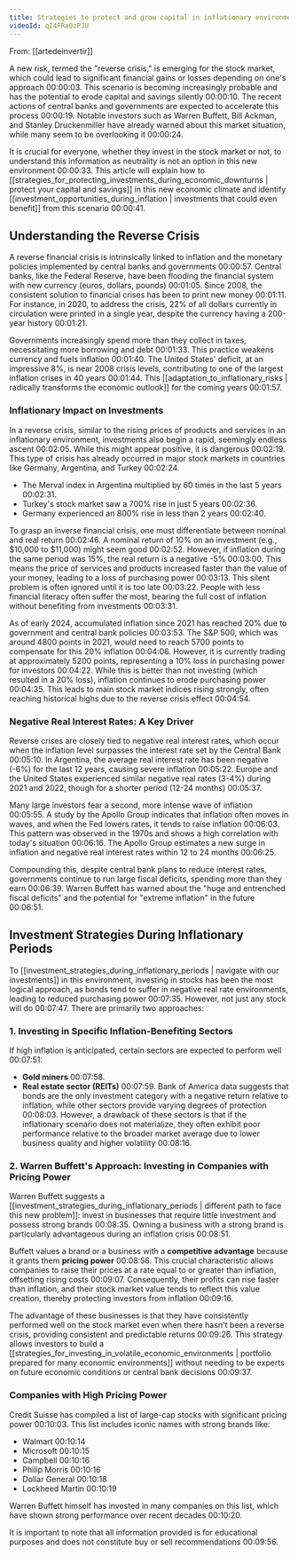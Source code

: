```yaml
---
title: Strategies to protect and grow capital in inflationary environments
videoId: qI4FRa0zPJU
---
```


From: [[artedeinvertir]] <br/> 

A new risk, termed the "reverse crisis," is emerging for the stock market, which could lead to significant financial gains or losses depending on one's approach <a class="yt-timestamp" data-t="00:00:03">00:00:03</a>. This scenario is becoming increasingly probable and has the potential to erode capital and savings silently <a class="yt-timestamp" data-t="00:00:10">00:00:10</a>. The recent actions of central banks and governments are expected to accelerate this process <a class="yt-timestamp" data-t="00:00:19">00:00:19</a>. Notable investors such as Warren Buffett, Bill Ackman, and Stanley Druckenmiller have already warned about this market situation, while many seem to be overlooking it <a class="yt-timestamp" data-t="00:00:24">00:00:24</a>.

It is crucial for everyone, whether they invest in the stock market or not, to understand this information as neutrality is not an option in this new environment <a class="yt-timestamp" data-t="00:00:33">00:00:33</a>. This article will explain how to [[strategies_for_protecting_investments_during_economic_downturns | protect your capital and savings]] in this new economic climate and identify [[investment_opportunities_during_inflation | investments that could even benefit]] from this scenario <a class="yt-timestamp" data-t="00:00:41">00:00:41</a>.

## Understanding the Reverse Crisis

A reverse financial crisis is intrinsically linked to inflation and the monetary policies implemented by central banks and governments <a class="yt-timestamp" data-t="00:00:57">00:00:57</a>. Central banks, like the Federal Reserve, have been flooding the financial system with new currency (euros, dollars, pounds) <a class="yt-timestamp" data-t="00:01:05">00:01:05</a>. Since 2008, the consistent solution to financial crises has been to print new money <a class="yt-timestamp" data-t="00:01:11">00:01:11</a>. For instance, in 2020, to address the crisis, 22% of all dollars currently in circulation were printed in a single year, despite the currency having a 200-year history <a class="yt-timestamp" data-t="00:01:21">00:01:21</a>.

Governments increasingly spend more than they collect in taxes, necessitating more borrowing and debt <a class="yt-timestamp" data-t="00:01:33">00:01:33</a>. This practice weakens currency and fuels inflation <a class="yt-timestamp" data-t="00:01:40">00:01:40</a>. The United States' deficit, at an impressive 8%, is near 2008 crisis levels, contributing to one of the largest inflation crises in 40 years <a class="yt-timestamp" data-t="00:01:44">00:01:44</a>. This [[adaptation_to_inflationary_risks | radically transforms the economic outlook]] for the coming years <a class="yt-timestamp" data-t="00:01:57">00:01:57</a>.

### Inflationary Impact on Investments

In a reverse crisis, similar to the rising prices of products and services in an inflationary environment, investments also begin a rapid, seemingly endless ascent <a class="yt-timestamp" data-t="00:02:05">00:02:05</a>. While this might appear positive, it is dangerous <a class="yt-timestamp" data-t="00:02:19">00:02:19</a>. This type of crisis has already occurred in major stock markets in countries like Germany, Argentina, and Turkey <a class="yt-timestamp" data-t="00:02:24">00:02:24</a>.
*   The Merval index in Argentina multiplied by 60 times in the last 5 years <a class="yt-timestamp" data-t="00:02:31">00:02:31</a>.
*   Turkey's stock market saw a 700% rise in just 5 years <a class="yt-timestamp" data-t="00:02:36">00:02:36</a>.
*   Germany experienced an 800% rise in less than 2 years <a class="yt-timestamp" data-t="00:02:40">00:02:40</a>.

To grasp an inverse financial crisis, one must differentiate between nominal and real return <a class="yt-timestamp" data-t="00:02:46">00:02:46</a>. A nominal return of 10% on an investment (e.g., $10,000 to $11,000) might seem good <a class="yt-timestamp" data-t="00:02:52">00:02:52</a>. However, if inflation during the same period was 15%, the real return is a negative -5% <a class="yt-timestamp" data-t="00:03:00">00:03:00</a>. This means the price of services and products increased faster than the value of your money, leading to a loss of purchasing power <a class="yt-timestamp" data-t="00:03:13">00:03:13</a>. This silent problem is often ignored until it is too late <a class="yt-timestamp" data-t="00:03:22">00:03:22</a>. People with less financial literacy often suffer the most, bearing the full cost of inflation without benefiting from investments <a class="yt-timestamp" data-t="00:03:31">00:03:31</a>.

As of early 2024, accumulated inflation since 2021 has reached 20% due to government and central bank policies <a class="yt-timestamp" data-t="00:03:53">00:03:53</a>. The S&P 500, which was around 4800 points in 2021, would need to reach 5700 points to compensate for this 20% inflation <a class="yt-timestamp" data-t="00:04:06">00:04:06</a>. However, it is currently trading at approximately 5200 points, representing a 10% loss in purchasing power for investors <a class="yt-timestamp" data-t="00:04:22">00:04:22</a>. While this is better than not investing (which resulted in a 20% loss), inflation continues to erode purchasing power <a class="yt-timestamp" data-t="00:04:35">00:04:35</a>. This leads to main stock market indices rising strongly, often reaching historical highs due to the reverse crisis effect <a class="yt-timestamp" data-t="00:04:54">00:04:54</a>.

### Negative Real Interest Rates: A Key Driver

Reverse crises are closely tied to negative real interest rates, which occur when the inflation level surpasses the interest rate set by the Central Bank <a class="yt-timestamp" data-t="00:05:10">00:05:10</a>. In Argentina, the average real interest rate has been negative (-6%) for the last 12 years, causing severe inflation <a class="yt-timestamp" data-t="00:05:22">00:05:22</a>. Europe and the United States experienced similar negative real rates (3-4%) during 2021 and 2022, though for a shorter period (12-24 months) <a class="yt-timestamp" data-t="00:05:37">00:05:37</a>.

Many large investors fear a second, more intense wave of inflation <a class="yt-timestamp" data-t="00:05:55">00:05:55</a>. A study by the Apollo Group indicates that inflation often moves in waves, and when the Fed lowers rates, it tends to raise inflation <a class="yt-timestamp" data-t="00:06:03">00:06:03</a>. This pattern was observed in the 1970s and shows a high correlation with today's situation <a class="yt-timestamp" data-t="00:06:16">00:06:16</a>. The Apollo Group estimates a new surge in inflation and negative real interest rates within 12 to 24 months <a class="yt-timestamp" data-t="00:06:25">00:06:25</a>.

Compounding this, despite central bank plans to reduce interest rates, governments continue to run large fiscal deficits, spending more than they earn <a class="yt-timestamp" data-t="00:06:39">00:06:39</a>. Warren Buffett has warned about the "huge and entrenched fiscal deficits" and the potential for "extreme inflation" in the future <a class="yt-timestamp" data-t="00:06:51">00:06:51</a>.

## Investment Strategies During Inflationary Periods

To [[investment_strategies_during_inflationary_periods | navigate with our investments]] in this environment, investing in stocks has been the most logical approach, as bonds tend to suffer in negative real rate environments, leading to reduced purchasing power <a class="yt-timestamp" data-t="00:07:35">00:07:35</a>. However, not just any stock will do <a class="yt-timestamp" data-t="00:07:47">00:07:47</a>. There are primarily two approaches:

### 1. Investing in Specific Inflation-Benefiting Sectors

If high inflation is anticipated, certain sectors are expected to perform well <a class="yt-timestamp" data-t="00:07:51">00:07:51</a>:
*   **Gold miners** <a class="yt-timestamp" data-t="00:07:58">00:07:58</a>.
*   **Real estate sector (REITs)** <a class="yt-timestamp" data-t="00:07:59">00:07:59</a>.
Bank of America data suggests that bonds are the only investment category with a negative return relative to inflation, while other sectors provide varying degrees of protection <a class="yt-timestamp" data-t="00:08:03">00:08:03</a>.
However, a drawback of these sectors is that if the inflationary scenario does not materialize, they often exhibit poor performance relative to the broader market average due to lower business quality and higher volatility <a class="yt-timestamp" data-t="00:08:16">00:08:16</a>.

### 2. Warren Buffett's Approach: Investing in Companies with Pricing Power

Warren Buffett suggests a [[investment_strategies_during_inflationary_periods | different path to face this new problem]]: invest in businesses that require little investment and possess strong brands <a class="yt-timestamp" data-t="00:08:35">00:08:35</a>. Owning a business with a strong brand is particularly advantageous during an inflation crisis <a class="yt-timestamp" data-t="00:08:51">00:08:51</a>.

Buffett values a brand or a business with a **competitive advantage** because it grants them **pricing power** <a class="yt-timestamp" data-t="00:08:56">00:08:56</a>. This crucial characteristic allows companies to raise their prices at a rate equal to or greater than inflation, offsetting rising costs <a class="yt-timestamp" data-t="00:09:07">00:09:07</a>. Consequently, their profits can rise faster than inflation, and their stock market value tends to reflect this value creation, thereby protecting investors from inflation <a class="yt-timestamp" data-t="00:09:16">00:09:16</a>.

The advantage of these businesses is that they have consistently performed well on the stock market even when there hasn't been a reverse crisis, providing consistent and predictable returns <a class="yt-timestamp" data-t="00:09:26">00:09:26</a>. This strategy allows investors to build a [[strategies_for_investing_in_volatile_economic_environments | portfolio prepared for many economic environments]] without needing to be experts on future economic conditions or central bank decisions <a class="yt-timestamp" data-t="00:09:37">00:09:37</a>.

### Companies with High Pricing Power

Credit Suisse has compiled a list of large-cap stocks with significant pricing power <a class="yt-timestamp" data-t="00:10:03">00:10:03</a>. This list includes iconic names with strong brands like:
*   Walmart <a class="yt-timestamp" data-t="00:10:14">00:10:14</a>
*   Microsoft <a class="yt-timestamp" data-t="00:10:15">00:10:15</a>
*   Campbell <a class="yt-timestamp" data-t="00:10:16">00:10:16</a>
*   Philip Morris <a class="yt-timestamp" data-t="00:10:16">00:10:16</a>
*   Dollar General <a class="yt-timestamp" data-t="00:10:18">00:10:18</a>
*   Lockheed Martin <a class="yt-timestamp" data-t="00:10:19">00:10:19</a>

Warren Buffett himself has invested in many companies on this list, which have shown strong performance over recent decades <a class="yt-timestamp" data-t="00:10:20">00:10:20</a>.

It is important to note that all information provided is for educational purposes and does not constitute buy or sell recommendations <a class="yt-timestamp" data-t="00:09:56">00:09:56</a>.